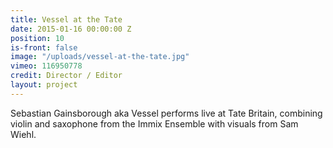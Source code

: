 ```yaml
---
title: Vessel at the Tate
date: 2015-01-16 00:00:00 Z
position: 10
is-front: false
image: "/uploads/vessel-at-the-tate.jpg"
vimeo: 116950778
credit: Director / Editor
layout: project
---
```


Sebastian Gainsborough aka Vessel performs live at Tate Britain, combining violin and saxophone from the Immix Ensemble with visuals from Sam Wiehl.